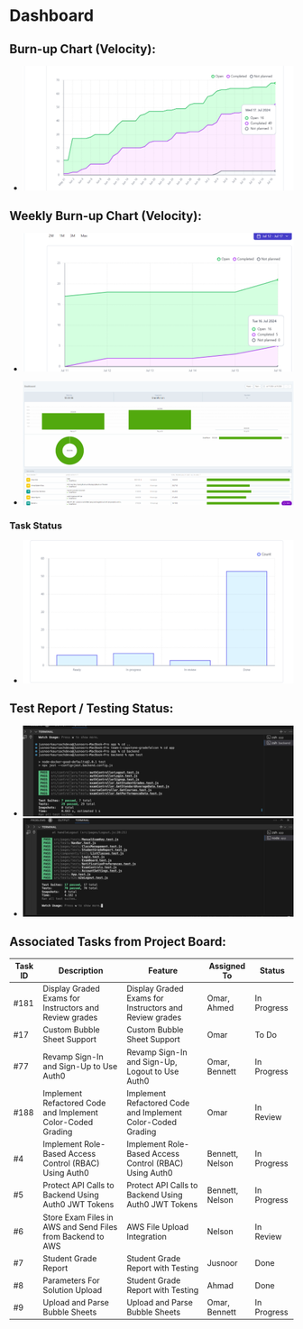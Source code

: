 # Dashboard

## Burn-up Chart (Velocity):
- ![docs/weekly logs/Burn Up Charts/burn up chart 2.png](../../BurnUpCharts/BurnUpCharts14.png)

## Weekly Burn-up Chart (Velocity):
- ![docs/weekly logs/Burn Up Charts/burn up chart 2.png](../../WeeklyBurnUpChart/BurnUpChart1.png)

- ![docs/weekly logs/Clockify/Time.png](../../Clockify/Time15.png)

### Task Status

- ![docs/weekly logs/Status/Status1.png](../../Status/Status14.png)


## Test Report / Testing Status:

- ![docs/weekly logs/Tests/[Tests]](../../Tests/BackendTestJul17.jpg)
- ![docs/weekly logs/Tests/[Tests]](../../Tests/FrontendTestJul17.jpg)



## Associated Tasks from Project Board:

| Task ID | Description                                       | Feature                                           | Assigned To | Status     |
| ------- | ------------------------------------------------- | ------------------------------------------------- | ----------- | ---------- |
| #181    | Display Graded Exams for Instructors and Review grades | Display Graded Exams for Instructors and Review grades | Omar, Ahmed       | In Progress      |
| #17     | Custom Bubble Sheet Support                       | Custom Bubble Sheet Support                       | Omar        | To Do      |
| #77     | Revamp Sign-In and Sign-Up to Use Auth0           | Revamp Sign-In and Sign-Up, Logout to Use Auth0   | Omar, Bennett | In Progress|
| #188    | Implement Refactored Code and Implement Color-Coded Grading | Implement Refactored Code and Implement Color-Coded Grading | Omar        | In Review  |
| #4      | Implement Role-Based Access Control (RBAC) Using Auth0 | Implement Role-Based Access Control (RBAC) Using Auth0 | Bennett, Nelson | In Progress|
| #5      | Protect API Calls to Backend Using Auth0 JWT Tokens | Protect API Calls to Backend Using Auth0 JWT Tokens | Bennett, Nelson | In Progress|
| #6      | Store Exam Files in AWS and Send Files from Backend to AWS | AWS File Upload Integration                       | Nelson      | In Review  |
| #7      | Student Grade Report                              | Student Grade Report with Testing                 | Jusnoor     | Done       |
| #8      | Parameters For Solution Upload                    | Student Grade Report with Testing                 | Ahmad       | Done       |
| #9      | Upload and Parse Bubble Sheets                    | Upload and Parse Bubble Sheets                    | Omar, Bennett | In Progress|

